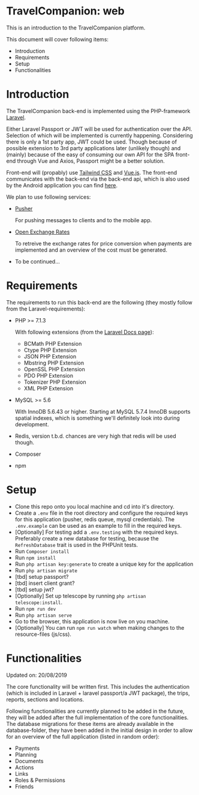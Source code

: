 # TravelCompanion: web

This is an introduction to the TravelCompanion platform.

This document will cover following items:

* Introduction
* Requirements
* Setup
* Functionalities

# Introduction

The TravelCompanion back-end is implemented using the PHP-framework [Laravel](https://www.laravel.com/).

Either Laravel Passport or JWT will be used for authentication over the API. Selection of which will be implemented is currently happening. Considering there is only a 1st party app, JWT could be used. Though because of possible extension to 3rd party applications later (unlikely though) and (mainly) because of the easy of consuming our own API for the SPA front-end through Vue and Axios, Passport might be a better solution.

Front-end will (propably) use [Tailwind CSS](https://tailwindcss.com/) and [Vue.js](https://vuejs.org/). The front-end communicates with the back-end via the back-end api, which is also used by the Android application you can find [here](https://github.com/iw-dbti-2016/travel-companion-app).

We plan to use following services:

* [Pusher](https://pusher.com/)

	For pushing messages to clients and to the mobile app.
* [Open Exchange Rates](https://openexchangerates.org/)

	To retreive the exchange rates for price conversion when payments are implemented and an overview of the cost must be generated.
* To be continued...

# Requirements

The requirements to run this back-end are the following (they mostly follow from the Laravel-requirements):

* PHP >= 7.1.3

	With following extensions (from the [Laravel Docs page](https://laravel.com/docs/5.8)):
	* BCMath PHP Extension
	* Ctype PHP Extension
	* JSON PHP Extension
	* Mbstring PHP Extension
	* OpenSSL PHP Extension
	* PDO PHP Extension
	* Tokenizer PHP Extension
	* XML PHP Extension
* MySQL >= 5.6

	With InnoDB 5.6.43 or higher. Starting at MySQL 5.7.4 InnoDB supports spatial indexes, which is something we'll definitely look into during development.
* Redis, version t.b.d. chances are very high that redis will be used though.
* Composer
* npm

# Setup

* Clone this repo onto you local machine and cd into it's directory.
* Create a `.env` file in the root directory and configure the required keys for this application (pusher, redis queue, mysql credentials). The `.env.example` can be used as an example to fill in the required keys.
* [Optionally] For testing add a `.env.testing` with the required keys. Preferably create a new database for testing, because the `RefreshDatabase` trait is used in the PHPUnit tests.
* Run `Composer install`
* Run `npm install`
* Run `php artisan key:generate` to create a unique key for the application
* Run `php artisan migrate`
* [tbd] setup passport?
* [tbd] insert client grant?
* [tbd] setup jwt?
* [Optionally] Set up telescope by running `php artisan telescope:install`.
* Run `npm run dev`
* Run `php artisan serve`
* Go to the browser, this application is now live on you machine.
* [Optionally] You can run `npm run watch` when making changes to the resource-files (js/css).

# Functionalities

Updated on: 20/08/2019

The core functionality will be written first. This includes the authentication (which is included in Laravel + laravel passport/a JWT package), the trips, reports, sections and locations.

Following functionalities are currently planned to be added in the future, they will be added after the full implementation of the core functionalities. The database migrations for these items are already available in the database-folder, they have been added in the initial design in order to allow for an overview of the full application (listed in random order):

* Payments
* Planning
* Documents
* Actions
* Links
* Roles & Permissions
* Friends

